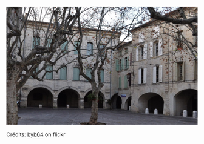 ![Estelle](/images/2022-02-23.jpg)

Crédits: [byb64](https://www.flickr.com/people/50879678@N03/) on flickr